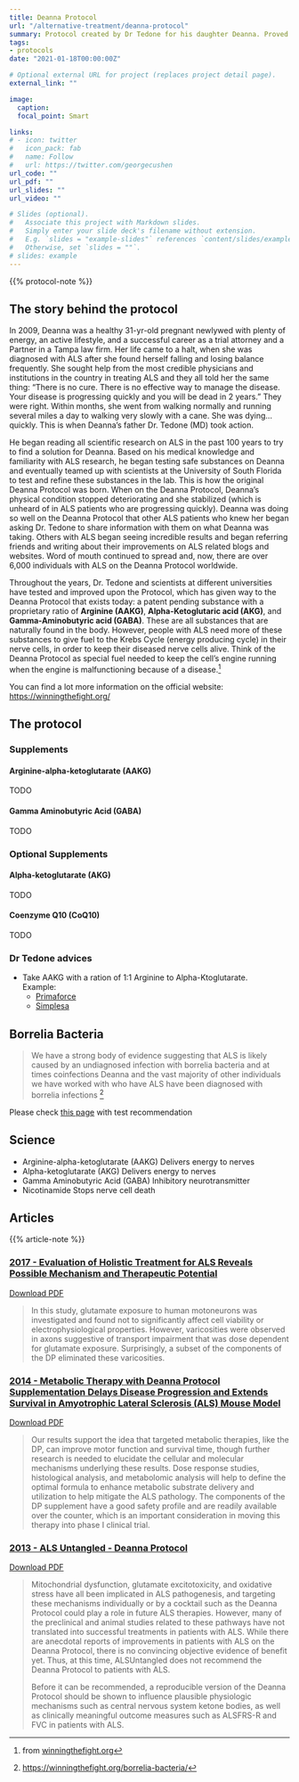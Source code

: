 ```yaml
---
title: Deanna Protocol
url: "/alternative-treatment/deanna-protocol"
summary: Protocol created by Dr Tedone for his daughter Deanna. Proved to be successful and has (suppositely) helped many PALS.
tags:
- protocols
date: "2021-01-18T00:00:00Z"

# Optional external URL for project (replaces project detail page).
external_link: ""

image:
  caption:
  focal_point: Smart

links:
# - icon: twitter
#   icon_pack: fab
#   name: Follow
#   url: https://twitter.com/georgecushen
url_code: ""
url_pdf: ""
url_slides: ""
url_video: ""

# Slides (optional).
#   Associate this project with Markdown slides.
#   Simply enter your slide deck's filename without extension.
#   E.g. `slides = "example-slides"` references `content/slides/example-slides.md`.
#   Otherwise, set `slides = ""`.
# slides: example
---
```

{{% protocol-note %}}

## The story behind the protocol
In 2009, Deanna was a healthy 31-yr-old pregnant newlywed with plenty of energy, an active lifestyle, and a successful career as a trial attorney and a Partner in a Tampa law firm. Her life came to a halt, when she was diagnosed with ALS after she found herself falling and losing balance frequently. She sought help from the most credible physicians and institutions in the country in treating ALS and they all told her the same thing: “There is no cure. There is no effective way to manage the disease. Your disease is progressing quickly and you will be dead in 2 years.” They were right. Within months, she went from walking normally and running several miles a day to walking very slowly with a cane. She was dying…quickly. This is when Deanna’s father Dr. Tedone (MD) took action.  

He began reading all scientific research on ALS in the past 100 years to try to find a solution for Deanna. Based on his medical knowledge and familiarity with ALS research, he began testing safe substances on Deanna and eventually teamed up with scientists at the University of South Florida to test and refine these substances in the lab. This is how the original Deanna Protocol was born. When on the Deanna Protocol, Deanna’s physical condition stopped deteriorating and she stabilized (which is unheard of in ALS patients who are progressing quickly). Deanna was doing so well on the Deanna Protocol that other ALS patients who knew her began asking Dr. Tedone to share information with them on what Deanna was taking. Others with ALS began seeing incredible results and began referring friends and writing about their improvements on ALS related blogs and websites. Word of mouth continued to spread and, now, there are over 6,000 individuals with ALS on the Deanna Protocol worldwide. 

Throughout the years, Dr. Tedone and scientists at different universities have tested and improved upon the Protocol, which has given way to the Deanna Protocol that exists today: a patent pending substance with a proprietary ratio of **Arginine (AAKG)**, **Alpha-Ketoglutaric acid (AKG)**, and **Gamma-Aminobutyric acid (GABA)**. These are all substances that are naturally found in the body. However, people with ALS need more of these substances to give fuel to the Krebs Cycle (energy producing cycle) in their nerve cells, in order to keep their diseased nerve cells alive. Think of the Deanna Protocol as special fuel needed to keep the cell’s engine running when the engine is malfunctioning because of a disease.[^1]

[^1]: from [winningthefight.org](https://winningthefight.org/)

You can find a lot more information on the official website: https://winningthefight.org/

## The protocol

### Supplements
#### Arginine-alpha-ketoglutarate (AAKG)
TODO

#### Gamma Aminobutyric Acid (GABA)
TODO

### Optional Supplements

#### Alpha-ketoglutarate (AKG)
TODO

#### Coenzyme Q10 (CoQ10)
TODO

### Dr Tedone advices

* Take AAKG with a ration of 1:1 Arginine to Alpha-Ktoglutarate.  
Example:  
  * [Primaforce](https://nz.iherb.com/pr/Primaforce-AAKG-Unflavored-250-g/58649)
  * [Simplesa](https://www.simplesanutrition.com/products/aakg-powder-250-grams.html)

## Borrelia Bacteria
> We have a strong body of evidence suggesting that ALS is likely caused by an undiagnosed infection with borrelia bacteria and at times coinfections Deanna and the vast majority of other individuals we have worked with who have ALS have been diagnosed with borrelia infections [^2]

Please check [this page](https://winningthefight.org/borrelia-bacteria/) with test recommendation 

[^2]: https://winningthefight.org/borrelia-bacteria/

## Science
* Arginine-alpha-ketoglutarate (AAKG)
  Delivers energy to nerves
* Alpha-ketoglutarate (AKG)
  Delivers energy to nerves
* Gamma Aminobutyric Acid (GABA)
  Inhibitory neurotransmitter
* Nicotinamide
  Stops nerve cell death

## Articles
{{% article-note %}}

### [2017 - Evaluation of Holistic Treatment for ALS Reveals Possible Mechanism and Therapeutic Potential](https://www.ncbi.nlm.nih.gov/pmc/articles/PMC6326589/)
<a class="btn btn-outline-primary" target="_blank" rel="noopener noreferrer" href="./evaluation_of_holistic_treatment_for_als_reveals_possible_mechanism_and_therapeutic_potential.pdf">Download PDF</a>  

> In this study, glutamate exposure to human motoneurons was investigated and found not to significantly affect cell viability or electrophysiological properties. However, varicosities were observed in axons suggestive of transport impairment that was dose dependent for glutamate exposure. Surprisingly, a subset of the components of the DP eliminated these varicosities.

### [2014 - Metabolic Therapy with Deanna Protocol Supplementation Delays Disease Progression and Extends Survival in Amyotrophic Lateral Sclerosis (ALS) Mouse Model](https://www.ncbi.nlm.nih.gov/pmc/articles/PMC4111621/)
<a class="btn btn-outline-primary" target="_blank" rel="noopener noreferrer" href="./deanna_protocol_delay.pdf">Download PDF</a> 

> Our results support the idea that targeted metabolic therapies, like the DP, can improve motor function and survival time, though further research is needed to elucidate the cellular and molecular mechanisms underlying these results. Dose response studies, histological analysis, and metabolomic analysis will help to define the optimal formula to enhance metabolic substrate delivery and utilization to help mitigate the ALS pathology. The components of the DP supplement have a good safety profile and are readily available over the counter, which is an important consideration in moving this therapy into phase I clinical trial.

### [2013 - ALS Untangled - Deanna Protocol](https://www.alsuntangled.com/review/deanna-protocol/)  
<a class="btn btn-outline-primary" target="_blank" rel="noopener noreferrer" href="./als_untangled_20_deanna_protocol.pdf">Download PDF</a>  
> Mitochondrial dysfunction, glutamate excitotoxicity, and oxidative stress have all been implicated in ALS pathogenesis, and targeting these mechanisms individually or by a cocktail such as the Deanna Protocol could play a role in future ALS therapies. However, many of the preclinical and animal studies related to these pathways have not translated into successful treatments in patients with ALS. While there are anecdotal reports of improvements in patients with ALS on the Deanna Protocol, there is no convincing objective evidence of benefit yet. Thus, at this time, ALSUntangled does not recommend the Deanna Protocol to patients with ALS.
>
> Before it can be recommended, a reproducible version of the Deanna Protocol should be shown to influence plausible physiologic mechanisms such as central nervous system ketone bodies, as well as clinically meaningful outcome measures such as ALSFRS-R and FVC in patients with ALS.